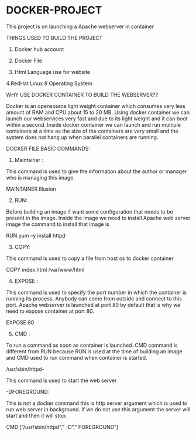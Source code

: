 # DOCKER-PROJECT
This project is on launching a Apache webserver in container

THINGS USED TO BUILD THE PROJECT

1. Docker hub account

2. Docker File

3. Html Language use for website 

4.RedHat Linux 8 Operating System

WHY USE DOCKER CONTAINER  TO BUILD THE WEBSERVER??

Docker is an opensource light weight container which consumes very less amount of RAM and CPU about 15 to 20 MB. Using docker container we can launch our webservices very fast and due to its light weight and it can boot within a second. Inside docker container we can launch and run multiple containers at a time as the size of the containers are very small and the system does not hang up when parallel containers are running.

DOCKER FILE BASIC COMMANDS:

1. Maintainer : 

This command is used to give the information about the author or manager who is managing this image.

MAINTAINER Illusion

2. RUN:

Before building an image if want some configuration that needs to be present in the image. Inside the image we need to install Apache 
web server image the command to install that image is

RUN yum –y install httpd

3. COPY:

This command is used to copy a file from host os to docker container

COPY index.html /var/www/html

4. EXPOSE :

This command is used to specify the port number in which the container is running its process. Anybody can come from outside and connect to this port. Apache webserver is launched at port 80 by default that is why we need to expose container at port 80.

EXPOSE 80

5. CMD :

To run a command as soon as container is launched. CMD command is different from RUN because RUN is used at the time of building an image and CMD used to run command when container is started.

/usr/sbin/httpd-

This command is used to start the web server

-DFOREGROUND:

This is not a docker command this is http server argument which is used to run web server in background. If we do not use this argument the server will start and then it will stop.

CMD [“/usr/sbin/httpd”,” -D”,” FOREGROUND”]
  
